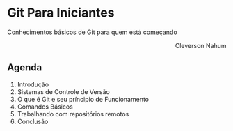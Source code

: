 <div>

  <h1>Git Para Iniciantes</h1>
  <p>Conhecimentos básicos de Git para quem está começando</p>
  <p align="right">Cleverson Nahum</p>


  <h2>Agenda</h2>
  <ol type="1">
    <li>Introdução</li>
    <li>Sistemas de Controle de Versão</li>
    <li>O que é Git e seu príncipio de Funcionamento</li>
    <li>Comandos Básicos</li>
    <li>Trabalhando com repositórios remotos</li>
    <li>Conclusão</li>
  </ol> 
</div>